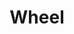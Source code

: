 ---
title: Wheel
tags: ["wheel", "transportation", "cog", "gear", "rotation", "steering", "spinning"]
icon: wheel
svg: '<svg xmlns="http://www.w3.org/2000/svg" width="24" height="24" fill="none" viewBox="0 0 24 24" stroke-width="1.5" stroke-linecap="round" stroke-linejoin="round" stroke="currentColor"><path d="M19.794 16.5A9 9 0 0 1 7.5 19.794M19.794 16.5A9 9 0 0 0 16.5 4.206M19.794 16.5 13.732 13M7.5 19.794A9 9 0 0 1 4.206 7.5M7.5 19.794l3.5-6.062M4.206 7.5A9 9 0 0 1 16.5 4.206M4.206 7.5l6.062 3.5M16.5 4.206 13 10.268M13.732 13a2 2 0 0 1-2.732.732M13.732 13A2 2 0 0 0 13 10.268m-2 3.464A2 2 0 0 1 10.268 11m0 0A2 2 0 0 1 13 10.268m.932 1.214 6.761-1.811m-8.175 4.26 1.811 6.762m-4.26-8.175-6.762 1.811m8.175-4.26L9.671 3.306"/></svg>'
---